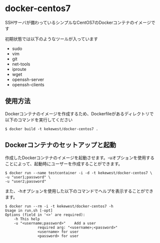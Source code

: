 # docker-centos7
SSHサーバが備わっているシンプルなCentOS7のDockerコンテナのイメージです

初期状態では以下のようなツールが入っています

- sudo
- vim
- git
- net-tools
- iproute
- wget
- openssh-server
- openssh-clients

## 使用方法
Dockerコンテナのイメージを作成するため、Dockerfileがあるディレクトリで以下のコマンドを実行してください
```
$ docker build -t kekewest/docker-centos7 .
```

## Dockerコンテナのセットアップと起動
作成したDockerコンテナのイメージを起動させます。-uオプションを使用することによって、起動時にユーザーを作成することができます。
```
$ docker run --name testcontainer -i -d -t kekewest/docker-centos7 \
-u "user1;password" \
-u "user2;password"
```
また、-hオプションを使用した以下のコマンドでヘルプを表示することができます。
```
$ docker run --rm -i -t kekewest/docker-centos7 -h
Usage in run.sh [-opt]
Options (field in '<>' are required):
    -h This help
    -u "<username;password>"    Add a user
               required arg: "<username>;<password>"
               <username> for user
               <password> for user

```


